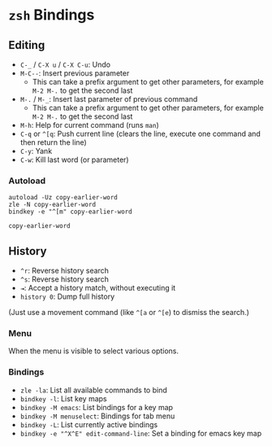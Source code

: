 # `zsh` Bindings

## Editing

- `C-_` / `C-X u` / `C-X C-u`: Undo
- `M-C--`: Insert previous parameter
    - This can take a prefix argument to get other parameters, for example `M-2 M-.` to get the second last
- `M-.` / `M-_`: Insert last parameter of previous command
    - This can take a prefix argument to get other parameters, for example `M-2 M-.` to get the second last
- `M-h`: Help for current command (runs `man`)
- `C-q` or `^[q`: Push current line (clears the line, execute one command and then return the line)
- `C-y`: Yank
- `C-w`: Kill last word (or parameter)

### Autoload

```
autoload -Uz copy-earlier-word
zle -N copy-earlier-word
bindkey -e "^[m" copy-earlier-word
```

`copy-earlier-word`

## History

- `^r`: Reverse history search
- `^s`: Reverse history search
- `⇥`: Accept a history match, without executing it
- `history 0`: Dump full history

(Just use a movement command (like `^[a` or `^[e`) to dismiss the search.)

### Menu

When the menu is visible to select various options.

### Bindings

- `zle -la`: List all available commands to bind
- `bindkey -l`: List key maps
- `bindkey -M emacs`: List bindings for a key map
- `bindkey -M menuselect`: Bindings for tab menu
- `bindkey -L`: List currently active bindings
- `bindkey -e "^X^E" edit-command-line`: Set a binding for emacs key map
